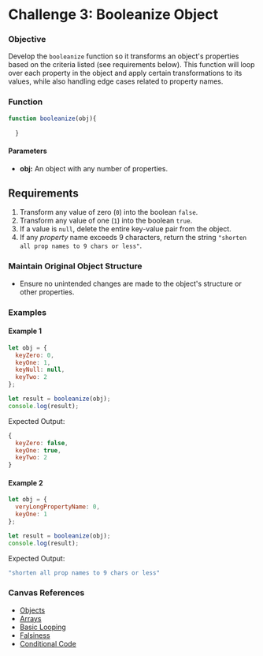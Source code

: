# Challenge 3: Booleanize Object

### Objective
Develop the `booleanize` function so it transforms an object's properties based on the criteria listed (see requirements below). This function will loop over each property in the object and apply certain transformations to its values, while also handling edge cases related to property names.

### Function
```javascript
function booleanize(obj){
 
  }

```

#### Parameters
- **obj:** An object with any number of properties.

## Requirements
1. Transform any value of zero (`0`) into the boolean `false`.
2. Transform any value of one (`1`) into the boolean `true`.
3. If a value is `null`, delete the entire key-value pair from the object.
4. If any _property_ name exceeds 9 characters, return the string `"shorten all prop names to 9 chars or less"`.

### Maintain Original Object Structure
- Ensure no unintended changes are made to the object's structure or other properties.

### Examples

#### Example 1
```javascript
let obj = {
  keyZero: 0,
  keyOne: 1,
  keyNull: null,
  keyTwo: 2
};

let result = booleanize(obj);
console.log(result);
```
Expected Output:
```javascript
{
  keyZero: false,
  keyOne: true,
  keyTwo: 2
}
```

#### Example 2
```javascript
let obj = {
  veryLongPropertyName: 0,
  keyOne: 1
};

let result = booleanize(obj);
console.log(result);
```
Expected Output:
```javascript
"shorten all prop names to 9 chars or less"
```

### Canvas References
- [Objects](https://bloomtech.instructure.com/courses/2785/modules/items/690416)
- [Arrays](https://bloomtech.instructure.com/courses/2785/modules/items/690423)
- [Basic Looping](https://bloomtech.instructure.com/courses/2785/modules/items/690435)
- [Falsiness](https://bloomtech.instructure.com/courses/2784/modules/items/690467)
- [Conditional Code](https://bloomtech.instructure.com/courses/2784/modules/items/690479)


